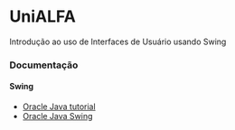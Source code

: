 # UniALFA
Introdução ao uso de Interfaces de Usuário usando Swing
### Documentação
#### Swing
* [Oracle Java tutorial](https://docs.oracle.com/javase/tutorial/uiswing/index.html)
* [Oracle Java Swing](https://docs.oracle.com/en/java/javase/17/docs/api/java.desktop/javax/swing/package-summary.html)
